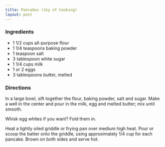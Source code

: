 ```yaml
---
title: Pancakes (Joy of Cooking)
layout: post
---
```


### Ingredients
- 1 1/2 cups all-purpose flour
- 1 1/4 teaspoons baking powder
- 1 teaspoon salt
- 3 tablespoon white sugar
- 1 1/4 cups milk
- 1 or 2 eggs
- 3 tablespoons butter, melted

### Directions
In a large bowl, sift together the flour, baking powder, salt and sugar. Make a well in the center and pour in the milk, egg and melted butter; mix until smooth.

Whisk egg whites if you want? Fold them in.

Heat a lightly oiled griddle or frying pan over medium high heat. Pour or scoop the batter onto the griddle, using approximately 1/4 cup for each pancake. Brown on both sides and serve hot.
